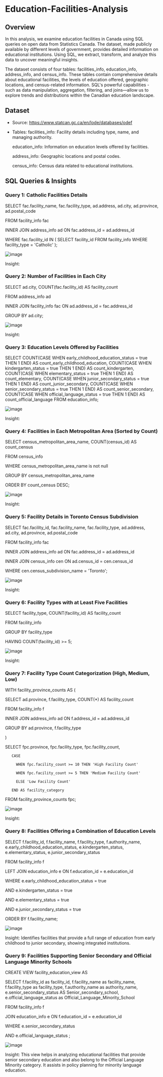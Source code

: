 # Education-Facilities-Analysis

## Overview
In this analysis, we examine education facilities in Canada using SQL queries on open data from Statistics Canada. The dataset, made publicly available by different levels of government, provides detailed information on educational institutions. Using SQL, we extract, transform, and analyze this data to uncover meaningful insights.

The dataset consists of four tables: facilities_info, education_info, address_info, and census_info. These tables contain comprehensive details about educational facilities, the levels of education offered, geographic locations, and census-related information. SQL's powerful capabilities - such as data manipulation, aggregation, filtering, and joins—allow us to explore trends and distributions within the Canadian education landscape.

## Dataset
* Source: https://www.statcan.gc.ca/en/lode/databases/odef
* Tables:
  facilities_info: Facility details including type, name, and managing authority.

  education_info: Information on education levels offered by facilities.

  address_info: Geographic locations and postal codes.

  census_info: Census data related to educational institutions.

## SQL Queries & Insights

### Query 1: Catholic Facilities Details
SELECT fac.facility_name, fac.facility_type, ad.address, ad.city, ad.province, ad.postal_code

FROM facility_info fac

INNER JOIN address_info ad ON fac.address_id = ad.address_id

WHERE fac.facility_id IN (
    SELECT facility_id
    FROM facility_info
    WHERE facility_type = 'Catholic'
);

![image](https://github.com/user-attachments/assets/a9d18f24-6b5a-495f-92bb-a83316e85332)


Insight: 

### Query 2: Number of Facilities in Each City
SELECT ad.city, COUNT(fac.facility_id) AS facility_count

FROM address_info ad

INNER JOIN facility_info fac ON ad.address_id = fac.address_id

GROUP BY ad.city;

![image](https://github.com/user-attachments/assets/84b3d22d-6a3f-4b96-8738-ab15b1f1cd7a)


Insight:

### Query 3: Education Levels Offered by Facilities
SELECT
COUNT(CASE WHEN early_childhood_education_status = true THEN 1 END) AS count_early_childhood_education,
COUNT(CASE WHEN kindergarten_status = true THEN 1 END) AS count_kindergarten,
COUNT(CASE WHEN elementary_status = true THEN 1 END) AS count_elementary,
COUNT(CASE WHEN junior_secondary_status = true THEN 1 END) AS count_junior_secondary,
COUNT(CASE WHEN senior_secondary_status = true THEN 1 END) AS count_senior_secondary,
COUNT(CASE WHEN official_language_status = true THEN 1 END) AS count_official_language
FROM education_info;

![image](https://github.com/user-attachments/assets/1478b3f6-e061-4f54-ae53-cb9ff90eb88f)

Insight: 

### Query 4: Facilities in Each Metropolitan Area (Sorted by Count)
SELECT census_metropolitan_area_name, COUNT(census_id) AS count_census

FROM census_info

WHERE census_metropolitan_area_name is not null

GROUP BY census_metropolitan_area_name 

ORDER BY count_census DESC;

![image](https://github.com/user-attachments/assets/4474a6d5-d86b-4dad-997c-0ba999998389)

Insight: 

### Query 5: Facility Details in Toronto Census Subdivision
SELECT fac.facility_id, fac.facility_name, fac.facility_type, ad.address, ad.city, ad.province, ad.postal_code

FROM facility_info fac

INNER JOIN address_info ad ON fac.address_id = ad.address_id

INNER JOIN census_info cen ON ad.census_id = cen.census_id

WHERE cen.census_subdivision_name = 'Toronto';

![image](https://github.com/user-attachments/assets/4f42ddc3-d3dd-403a-b7fb-a14a452b123b)

Insight: 

### Query 6: Facility Types with at Least Five Facilities
SELECT facility_type, COUNT(facility_id) AS facility_count

FROM facility_info

GROUP BY facility_type

HAVING COUNT(facility_id) >= 5;

![image](https://github.com/user-attachments/assets/d343e01e-6269-4485-a681-941048aebc91)

Insight: 

### Query 7: Facility Type Count Categorization (High, Medium, Low)
WITH facility_province_counts AS (
  
  SELECT ad.province, f.facility_type, COUNT(*) AS facility_count
  
  FROM facility_info f
  
  INNER JOIN address_info ad ON f.address_id = ad.address_id
  
  GROUP BY ad.province, f.facility_type

)

SELECT fpc.province, fpc.facility_type, fpc.facility_count,

       CASE
       
         WHEN fpc.facility_count >= 10 THEN 'High Facility Count'
         
         WHEN fpc.facility_count >= 5 THEN 'Medium Facility Count'
         
         ELSE 'Low Facility Count'
       
       END AS facility_category

FROM facility_province_counts fpc;

![image](https://github.com/user-attachments/assets/79c80f12-334a-4eda-83e7-26fd6ae2272a)

Insight: 

### Query 8: Facilities Offering a Combination of Education Levels
SELECT f.facility_id, f.facility_name, f.facility_type, f.authority_name, e.early_childhood_education_status, e.kindergarten_status, e.elementary_status, e.junior_secondary_status

FROM facility_info f

LEFT JOIN education_info e ON f.education_id = e.education_id

WHERE e.early_childhood_education_status = true

  AND e.kindergarten_status = true
  
  AND e.elementary_status = true
  
  AND e.junior_secondary_status = true

ORDER BY f.facility_name;

![image](https://github.com/user-attachments/assets/334be59d-988c-4eb8-bb1d-3bccd4e6134b)

Insight: Identifies facilities that provide a full range of education from early childhood to junior secondary, showing integrated institutions.

### Query 9: Facilities Supporting Senior Secondary and Official Language Minority Schools
CREATE VIEW facility_education_view AS

SELECT f.facility_id as facility_id, f.facility_name as facility_name, f.facility_type as facility_type, f.authority_name as authority_name,
e.senior_secondary_status AS Senior_secondary_school, e.official_language_status as Official_Language_Minority_School 

FROM facility_info f

JOIN education_info e ON f.education_id = e.education_id

WHERE e.senior_secondary_status 

AND e.official_language_status ;

![image](https://github.com/user-attachments/assets/fc192b28-6acb-42e8-94b2-6f0699e09e78)

Insight: This view helps in analyzing educational facilities that provide senior secondary education and also belong to the Official Language Minority category. It assists in policy planning for minority language education.



